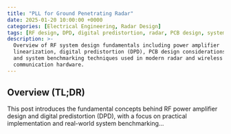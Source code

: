 ```yaml
---
title: "PLL for Ground Penetrating Radar"
date: 2025-01-20 10:00:00 +0000
categories: [Electrical Engineering, Radar Design]
tags: [RF design, DPD, digital predistortion, radar, PCB design, system benchmarking, wireless systems]
description: >-
  Overview of RF system design fundamentals including power amplifier
  linearization, digital predistortion (DPD), PCB design considerations,
  and system benchmarking techniques used in modern radar and wireless
  communication hardware.
---
```

## Overview (TL;DR)

This post introduces the fundamental concepts behind RF power amplifier
design and digital predistortion (DPD), with a focus on practical
implementation and real-world system benchmarking…
